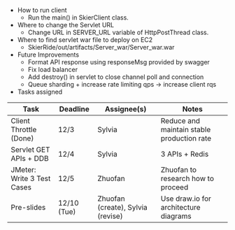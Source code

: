 - How to run client
  - Run the main() in SkierClient class.
- Where to change the Servlet URL
  - Change URL in SERVER_URL variable of HttpPostThread class.
- Where to find servlet war file to deploy on EC2
  - SkierRide/out/artifacts/Server_war/Server_war.war
- Future Improvements
  - Format API response using responseMsg provided by swagger
  - Fix load balancer
  - Add destroy() in servlet to close channel poll and connection
  - Queue sharding + increase rate limiting qps -> increase client rqs
- Tasks assigned

| Task                       | Deadline  | Assignee(s)          | Notes                                                                          |
|----------------------------|-----------|-----------------------|--------------------------------------------------------------------------------|
| Client Throttle (Done)     | 12/3      | Sylvia               | Reduce and maintain stable production rate                                     |
| Servlet GET APIs + DDB     | 12/4      | Sylvia  | 3 APIs + Redis <br>|
| JMeter: Write 3 Test Cases | 12/5      | Zhuofan  | Zhuofan to research how to proceed                                             |
| Pre-slides                 | 12/10 (Tue) | Zhuofan (create), Sylvia (revise) | Use draw.io for architecture diagrams                                          | |

